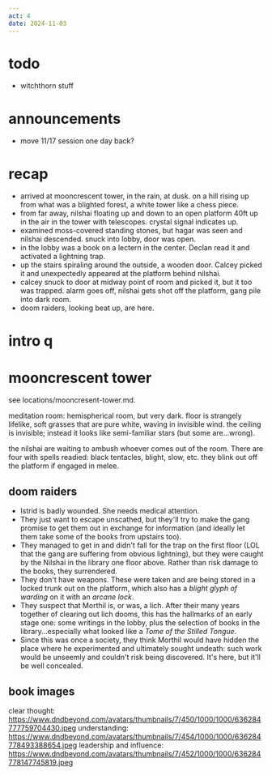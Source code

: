 ```yaml
---
act: 4
date: 2024-11-03
---
```


# todo
- witchthorn stuff

# announcements
- move 11/17 session one day back?

# recap
- arrived at mooncrescent tower, in the rain, at dusk. on a hill rising up from what was a blighted forest, a white tower like a chess piece.
- from far away, nilshai floating up and down to an open platform 40ft up in the air in the tower with telescopes. crystal signal indicates up.
- examined moss-covered standing stones, but hagar was seen and nilshai descended. snuck into lobby, door was open.
- in the lobby was a book on a lectern in the center. Declan read it and activated a lightning trap.
- up the stairs spiraling around the outside, a wooden door. Calcey picked it and unexpectedly appeared at the platform behind nilshai.
- calcey snuck to door at midway point of room and picked it, but it too was trapped. alarm goes off, nilshai gets shot off the platform, gang pile into dark room.
- doom raiders, looking beat up, are here.

# intro q

# mooncrescent tower

see locations/mooncresent-tower.md.

meditation room: hemispherical room, but very dark. floor is strangely lifelike, soft grasses that are pure white, waving in invisible wind. the ceiling is invisible; instead it looks like semi-familiar stars (but some are...wrong).

the nilshai are waiting to ambush whoever comes out of the room. There are four with spells readied: black tentacles, blight, slow, etc. they blink out off the platform if engaged in melee.

## doom raiders 

- Istrid is badly wounded. She needs medical attention.
- They just want to escape unscathed, but they'll try to make the gang promise to get them out in exchange for information (and ideally let them take some of the books from upstairs too).
- They managed to get in and didn't fall for the trap on the first floor (LOL that the gang are suffering from obvious lightning), but they were caught by the Nilshai in the library one floor above. Rather than risk damage to the books, they surrendered.
- They don't have weapons. These were taken and are being stored in a locked trunk out on the platform, which also has a _blight_ _glyph of warding_ on it with an _arcane lock_.
- They suspect that Morthil is, or was, a lich. After their many years together of clearing out lich dooms, this has the hallmarks of an early stage one: some writings in the lobby, plus the selection of books in the library...especially what looked like a _Tome of the Stilled Tongue_.
- Since this was once a society, they think Morthil would have hidden the place where he experimented and ultimately sought undeath: such work would be unseemly and couldn't risk being discovered. It's here, but it'll be well concealed.

## book images

clear thought: https://www.dndbeyond.com/avatars/thumbnails/7/450/1000/1000/636284777759704430.jpeg 
understanding: https://www.dndbeyond.com/avatars/thumbnails/7/454/1000/1000/636284778493388654.jpeg
leadership and influence: https://www.dndbeyond.com/avatars/thumbnails/7/452/1000/1000/636284778147745819.jpeg
